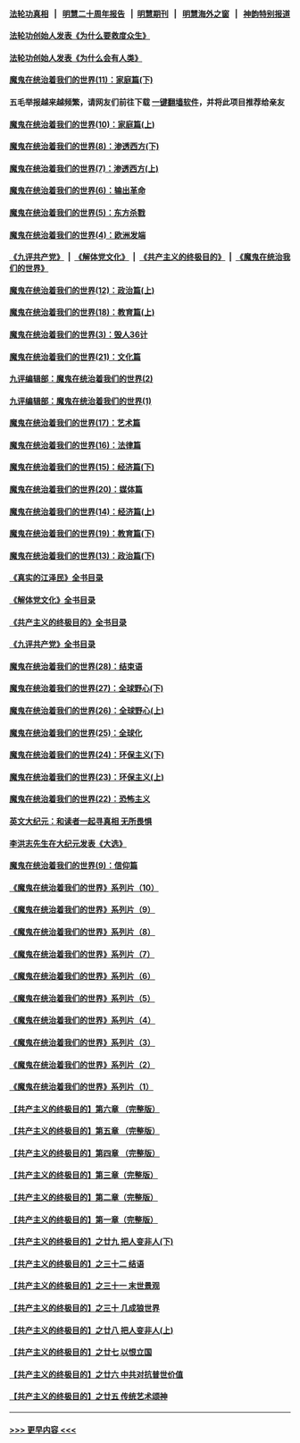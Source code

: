 #### [法轮功真相](https://github.com/gfw-breaker/truth/blob/master/README.md?t=0) &nbsp;&nbsp;|&nbsp;&nbsp; [明慧二十周年报告](https://github.com/gfw-breaker/mh-reports/blob/master/README.md?t=0) &nbsp;&nbsp;|&nbsp;&nbsp;[明慧期刊](https://github.com/gfw-breaker/mh-qikan) &nbsp;&nbsp;|&nbsp;&nbsp; [明慧海外之窗](https://github.com/gfw-breaker/mh-news/blob/master/README.md?t=0) &nbsp;&nbsp;|&nbsp;&nbsp; [神韵特别报道](https://github.com/gfw-breaker/mh-news/blob/master/shenyun.md?t=0)
#### [法轮功创始人发表《为什么要救度众生》](../pages/nsc422/n13975246.md?t=06051843) 
#### [法轮功创始人发表《为什么会有人类》](../pages/nsc422/n13912117.md?t=06051843) 
#### [魔鬼在统治着我们的世界(11)：家庭篇(下)](../pages/nsc422/n10440961.md?t=06051843) 
#### 五毛举报越来越频繁，请网友们前往下载 [一键翻墙软件](https://github.com/gfw-breaker/ssr-accounts)，并将此项目推荐给亲友
#### [魔鬼在统治着我们的世界(10)：家庭篇(上)](../pages/nsc422/n10435448.md?t=06051843) 
#### [魔鬼在统治着我们的世界(8)：渗透西方(下)](../pages/nsc422/n10429603.md?t=06051843) 
#### [魔鬼在统治着我们的世界(7)：渗透西方(上)](../pages/nsc422/n10426013.md?t=06051843) 
#### [魔鬼在统治着我们的世界(6)：输出革命](../pages/nsc422/n10421536.md?t=06051843) 
#### [魔鬼在统治着我们的世界(5)：东方杀戮](../pages/nsc422/n10417707.md?t=06051843) 
#### [魔鬼在统治着我们的世界(4)：欧洲发端](../pages/nsc422/n10414890.md?t=06051843) 
#### [《九评共产党》](https://github.com/begood0513/9ping.md/blob/master/README.md) &nbsp;|&nbsp; [《解体党文化》](../../../../jtdwh.md/blob/master/README.md)  &nbsp;|&nbsp; [《共产主义的终极目的》](../../../../gczydzjmd.md/blob/master/README.md) &nbsp;|&nbsp; [《魔鬼在统治我们的世界》](../../../../mgztzwmdsj.md/blob/master/README.md) 
#### [魔鬼在统治着我们的世界(12)：政治篇(上)](../pages/nsc422/n10444576.md?t=06051843) 
#### [魔鬼在统治着我们的世界(18)：教育篇(上)](../pages/nsc422/n10526970.md?t=06051843) 
#### [魔鬼在统治着我们的世界(3)：毁人36计](../pages/nsc422/n10411583.md?t=06051843) 
#### [魔鬼在统治着我们的世界(21)：文化篇](../pages/nsc422/n10597706.md?t=06051843) 
#### [九评编辑部：魔鬼在统治着我们的世界(2)](../pages/nsc422/n10410036.md?t=06051843) 
#### [九评编辑部：魔鬼在统治着我们的世界(1)](../pages/nsc422/n10406825.md?t=06051843) 
#### [魔鬼在统治着我们的世界(17)：艺术篇](../pages/nsc422/n10499093.md?t=06051843) 
#### [魔鬼在统治着我们的世界(16)：法律篇](../pages/nsc422/n10485969.md?t=06051843) 
#### [魔鬼在统治着我们的世界(15)：经济篇(下)](../pages/nsc422/n10469975.md?t=06051843) 
#### [魔鬼在统治着我们的世界(20)：媒体篇](../pages/nsc422/n10586579.md?t=06051843) 
#### [魔鬼在统治着我们的世界(14)：经济篇(上)](../pages/nsc422/n10457370.md?t=06051843) 
#### [魔鬼在统治着我们的世界(19)：教育篇(下)](../pages/nsc422/n10564808.md?t=06051843) 
#### [魔鬼在统治着我们的世界(13)：政治篇(下)](../pages/nsc422/n10448270.md?t=06051843) 
#### [《真实的江泽民》全书目录](../pages/nsc422/n13721399.md?t=06051843) 
#### [《解体党文化》全书目录](../pages/nsc422/n13721157.md?t=06051843) 
#### [《共产主义的终极目的》全书目录](../pages/nsc422/n13721048.md?t=06051843) 
#### [《九评共产党》全书目录](../pages/nsc422/n13708085.md?t=06051843) 
#### [魔鬼在统治着我们的世界(28)：结束语](../pages/nsc422/n10936246.md?t=06051843) 
#### [魔鬼在统治着我们的世界(27)：全球野心(下)](../pages/nsc422/n10928319.md?t=06051843) 
#### [魔鬼在统治着我们的世界(26)：全球野心(上)](../pages/nsc422/n10900318.md?t=06051843) 
#### [魔鬼在统治着我们的世界(25)：全球化](../pages/nsc422/n10788205.md?t=06051843) 
#### [魔鬼在统治着我们的世界(24)：环保主义(下)](../pages/nsc422/n10695307.md?t=06051843) 
#### [魔鬼在统治着我们的世界(23)：环保主义(上)](../pages/nsc422/n10688613.md?t=06051843) 
#### [魔鬼在统治着我们的世界(22)：恐怖主义](../pages/nsc422/n10614727.md?t=06051843) 
#### [英文大纪元：和读者一起寻真相 无所畏惧](../pages/nsc422/n12542027.md?t=06051843) 
#### [李洪志先生在大纪元发表《大选》](../pages/nsc422/n12534746.md?t=06051843) 
#### [魔鬼在统治着我们的世界(9)：信仰篇](../pages/nsc422/n10432159.md?t=06051843) 
#### [《魔鬼在统治着我们的世界》系列片（10）](../pages/nsc422/n12292670.md?t=06051843) 
#### [《魔鬼在统治着我们的世界》系列片（9）](../pages/nsc422/n12290859.md?t=06051843) 
#### [《魔鬼在统治着我们的世界》系列片（8）](../pages/nsc422/n12287445.md?t=06051843) 
#### [《魔鬼在统治着我们的世界》系列片（7）](../pages/nsc422/n12283425.md?t=06051843) 
#### [《魔鬼在统治着我们的世界》系列片（6）](../pages/nsc422/n12282314.md?t=06051843) 
#### [《魔鬼在统治着我们的世界》系列片（5）](../pages/nsc422/n12281419.md?t=06051843) 
#### [《魔鬼在统治着我们的世界》系列片（4）](../pages/nsc422/n12274024.md?t=06051843) 
#### [《魔鬼在统治着我们的世界》系列片（3）](../pages/nsc422/n12271322.md?t=06051843) 
#### [《魔鬼在统治着我们的世界》系列片（2）](../pages/nsc422/n12269049.md?t=06051843) 
#### [《魔鬼在统治着我们的世界》系列片（1）](../pages/nsc422/n12267575.md?t=06051843) 
#### [【共产主义的终极目的】第六章 （完整版）](../pages/nsc422/n11428913.md?t=06051843) 
#### [【共产主义的终极目的】第五章 （完整版）](../pages/nsc422/n11428912.md?t=06051843) 
#### [【共产主义的终极目的】第四章 （完整版）](../pages/nsc422/n11428907.md?t=06051843) 
#### [【共产主义的终极目的】第三章（完整版）](../pages/nsc422/n11428848.md?t=06051843) 
#### [【共产主义的终极目的】第二章（完整版）](../pages/nsc422/n11428831.md?t=06051843) 
#### [【共产主义的终极目的】第一章（完整版）](../pages/nsc422/n11417651.md?t=06051843) 
#### [【共产主义的终极目的】之廿九 把人变非人(下)](../pages/nsc422/n11344140.md?t=06051843) 
#### [【共产主义的终极目的】之三十二 结语](../pages/nsc422/n11360535.md?t=06051843) 
#### [【共产主义的终极目的】之三十一 末世景观](../pages/nsc422/n11351129.md?t=06051843) 
#### [【共产主义的终极目的】之三十 几成狼世界](../pages/nsc422/n11348280.md?t=06051843) 
#### [【共产主义的终极目的】之廿八 把人变非人(上)](../pages/nsc422/n11340492.md?t=06051843) 
#### [【共产主义的终极目的】之廿七 以恨立国](../pages/nsc422/n11336944.md?t=06051843) 
#### [【共产主义的终极目的】之廿六 中共对抗普世价值](../pages/nsc422/n11324785.md?t=06051843) 
#### [【共产主义的终极目的】之廿五 传统艺术颂神](../pages/nsc422/n11296396.md?t=06051843) 

----
#### [ >>> 更早内容 <<< ](../indexes/nsc422-earlier.md)
